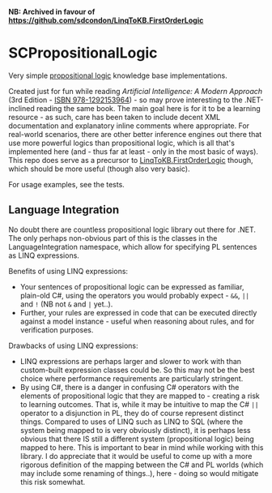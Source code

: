 ﻿**NB: Archived in favour of https://github.com/sdcondon/LinqToKB.FirstOrderLogic**
 
 # SCPropositionalLogic

Very simple [propositional logic](https://en.wikipedia.org/wiki/Propositional_calculus) knowledge base implementations.

Created just for fun while reading _Artificial Intelligence: A Modern Approach_ (3rd Edition - [ISBN 978-1292153964](https://www.google.com/search?q=isbn+978-1292153964)) - so may prove interesting to the .NET-inclined reading the same book.
The main goal here is for it to be a learning resource - as such, care has been taken to include decent XML documentation and explanatory inline comments where appropriate.
For real-world scenarios, there are other better inference engines out there that use more powerful logics than propositional logic, which is all that's implemented here (and - thus far at least - only in the most basic of ways).
This repo does serve as a precursor to [LinqToKB.FirstOrderLogic](https://github.com/sdcondon/LinqToKB.FirstOrderLogic) though, which should be more useful (though also very basic). 

For usage examples, see the tests.

## Language Integration

No doubt there are countless propositional logic library out there for .NET. The only perhaps non-obvious part of this is the classes in the LanguageIntegration namespace, which allow for specifying PL sentences as LINQ expressions.

Benefits of using LINQ expressions:
* Your sentences of propositional logic can be expressed as familiar, plain-old C#, using the operators you would probably expect - `&&`, `||` and `!` (NB not `&` and `|` yet..).
* Further, your rules are expressed in code that can be executed directly against a model instance - useful when reasoning about rules, and for verification purposes.

Drawbacks of using LINQ expressions:
* LINQ expressions are perhaps larger and slower to work with than custom-built expression classes could be. So this may not be the best choice where performance requirements are particularly stringent.
* By using C#, there is a danger in confusing C# operators with the elements of propositional logic that they are mapped to - creating a risk to learning outcomes.
That is, while it may be intuitive to map the C# `||` operator to a disjunction in PL, they do of course represent distinct things.
Compared to uses of LINQ such as LINQ to SQL (where the system being mapped to is very obviously distinct), it is perhaps less obvious that there IS still a different system (propositional logic) being mapped to here. This is important to bear in mind while working with this library.
I do appreciate that it would be useful to come up with a more rigorous definition of the mapping between the C# and PL worlds (which may include some renaming of things..), here - doing so would mitigate this risk somewhat.
